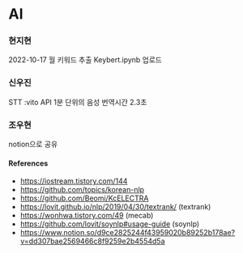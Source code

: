 # AI

### 현지현

2022-10-17 월 키워드 추출 Keybert.ipynb 업로드

### 신우진

STT :vito API 1분 단위의 음성 번역시간 2.3초

### 조우현

notion으로 공유

#### References

- https://iostream.tistory.com/144
- https://github.com/topics/korean-nlp
- https://github.com/Beomi/KcELECTRA
- https://lovit.github.io/nlp/2019/04/30/textrank/ (textrank)
- https://wonhwa.tistory.com/49 (mecab)
- https://github.com/lovit/soynlp#usage-guide (soynlp)
- https://www.notion.so/d9ce2825244f43959020b89252b178ae?v=dd307bae2569466c8f9259e2b4554d5a

